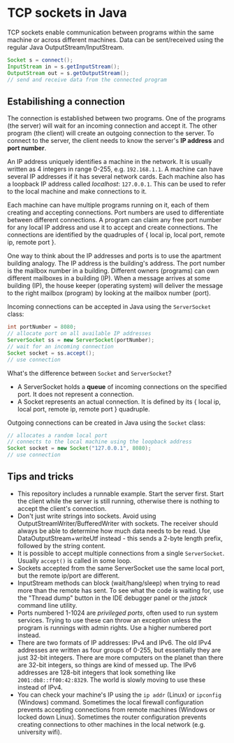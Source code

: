 # TCP sockets in Java

TCP sockets enable communication between programs within the same machine or across different machines.
Data can be sent/received using the regular Java OutputStream/InputStream.

```java
Socket s = connect();
InputStream in = s.getInputStream();
OutputStream out = s.getOutputStream();
// send and receive data from the connected program
```

## Estabilishing a connection

The connection is established between two programs.
One of the programs (the server) will wait for an incoming connection and accept it.
The other program (the client) will create an outgoing connection to the server.
To connect to the server, the client needs to know the server's **IP address** and **port number**.

An IP address uniquely identifies a machine in the network.
It is usually written as 4 integers in range 0-255, e.g. `192.168.1.1`.
A machine can have several IP addresses if it has several network cards.
Each machine also has a loopback IP address called *localhost*: `127.0.0.1`.
This can be used to refer to the local machine and make connections to it.

Each machine can have multiple programs running on it, each of them creating and accepting connections.
Port numbers are used to differentiate between different connections.
A program can claim any free port number for any local IP address and use it to accept and create connections.
The connections are identified by the quadruples of { local ip, local port, remote ip, remote port }.

One way to think about the IP addresses and ports is to use the apartment building analogy.
The IP address is the building's address.
The port number is the mailbox number in a building.
Different owners (programs) can own different mailboxes in a building (IP).
When a message arrives at some building (IP), the house keeper (operating system) will deliver the message to the right mailbox (program) by looking at the mailbox number (port).

Incoming connections can be accepted in Java using the `ServerSocket` class:
```java
int portNumber = 8080;
// allocate port on all available IP addresses
ServerSocket ss = new ServerSocket(portNumber);
// wait for an incoming connection
Socket socket = ss.accept();
// use connection
```

What's the difference between `Socket` and `ServerSocket`?
* A ServerSocket holds a **queue** of incoming connections on the specified port.
  It does not represent a connection.
* A Socket represents an actual connection.
  It is defined by its { local ip, local port, remote ip, remote port } quadruple.

Outgoing connections can be created in Java using the `Socket` class:
```java
// allocates a random local port
// connects to the local machine using the loopback address
Socket socket = new Socket("127.0.0.1", 8080);
// use connection
```

## Tips and tricks

* This repository includes a runnable example.
  Start the server first.
  Start the client while the server is still running, otherwise there is nothing to accept the client's connection.
* Don't just write strings into sockets.
  Avoid using OutputStreamWriter/BufferedWriter with sockets.
  The receiver should always be able to determine how much data needs to be read.
  Use DataOutputStream+writeUtf instead - this sends a 2-byte length prefix, followed by the string content.
* It is possible to accept multiple connections from a single `ServerSocket`.
  Usually `accept()` is called in some loop.
* Sockets accepted from the same ServerSocket use the same local port, but the remote ip/port are different.
* InputStream methods can block (wait/hang/sleep) when trying to read more than the remote has sent.
  To see what the code is waiting for, use the "Thread dump" button in the IDE debugger panel or the *jstack* command line utility.
* Ports numbered 1-1024 are *privileged ports*, often used to run system services.
  Trying to use these can throw an exception unless the program is runnings with admin rights.
  Use a higher numbered port instead.
* There are two formats of IP addresses: IPv4 and IPv6.
  The old IPv4 addresses are written as four groups of 0-255, but essentially they are just 32-bit integers.
  There are more computers on the planet than there are 32-bit integers, so things are kind of messed up.
  The IPv6 addresses are 128-bit integers that look something like `2001:db8::ff00:42:8329`.
  The world is slowly moving to use these instead of IPv4.
* You can check your machine's IP using the `ip addr` (Linux) or `ipconfig` (Windows) command.
  Sometimes the local firewall configuration prevents accepting connections from remote machines (Windows or locked down Linux).
  Sometimes the router configuration prevents creating connections to other machines in the local network (e.g. university wifi).
